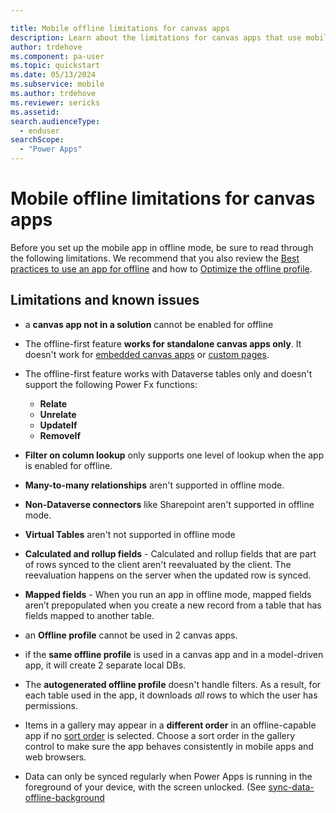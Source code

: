 ```yaml
---

title: Mobile offline limitations for canvas apps
description: Learn about the limitations for canvas apps that use mobile offline.
author: trdehove
ms.component: pa-user
ms.topic: quickstart
ms.date: 05/13/2024
ms.subservice: mobile
ms.author: trdehove
ms.reviewer: sericks
ms.assetid: 
search.audienceType: 
  - enduser
searchScope:
  - "Power Apps"
---
```


# Mobile offline limitations for canvas apps

Before you set up the mobile app in offline mode, be sure to read through the following limitations. We recommend that you also review the [Best practices to use an app for offline](best-practices-offline.md) and how to [Optimize the offline profile](mobile-offline-guidelines).

## Limitations and known issues

- a **canvas app not in a solution** cannot be enabled for offline

- The offline-first feature **works for standalone canvas apps only**. It doesn't work for [embedded canvas apps](../maker/model-driven-apps/embed-canvas-app-in-form.md) or [custom pages](../maker/model-driven-apps/model-app-page-overview.md).

- The offline-first feature works with Dataverse tables only and doesn't support the following Power Fx functions:
   - **Relate**
   - **Unrelate**
   - **UpdateIf**
   - **RemoveIf**
 
- **Filter on column lookup** only supports one level of lookup when the app is enabled for offline.

- **Many-to-many relationships** aren't supported in offline mode.
 
- **Non-Dataverse connectors** like Sharepoint aren't supported in offline mode.

- **Virtual Tables** aren't not supported in offline mode

- **Calculated and rollup fields** - Calculated and rollup fields that are part of rows synced to the client aren't reevaluated by the client. The reevaluation happens on the server when the updated row is synced.

- **Mapped fields** - When you run an app in offline mode, mapped fields aren’t prepopulated when you create a new record from a table that has fields mapped to another table.

- an **Offline profile** cannot be used in 2 canvas apps.

- if the **same offline profile** is used in a canvas app and in a model-driven app, it will create 2 separate local DBs. 
 
- The **autogenerated offline profile** doesn't handle filters. As a result, for each table used in the app, it downloads *all* rows to which the user has permissions.

- Items in a gallery may appear in a **different order** in an offline-capable app if no [sort order](/power-platform/power-fx/reference/function-sort) is selected. Choose a sort order in the gallery control to make sure the app behaves consistently in mobile apps and web browsers.

- Data can only be synced regularly when Power Apps is running in the foreground of your device, with the screen unlocked. (See [sync-data-offline-background](sync-data-offline-background.md)
